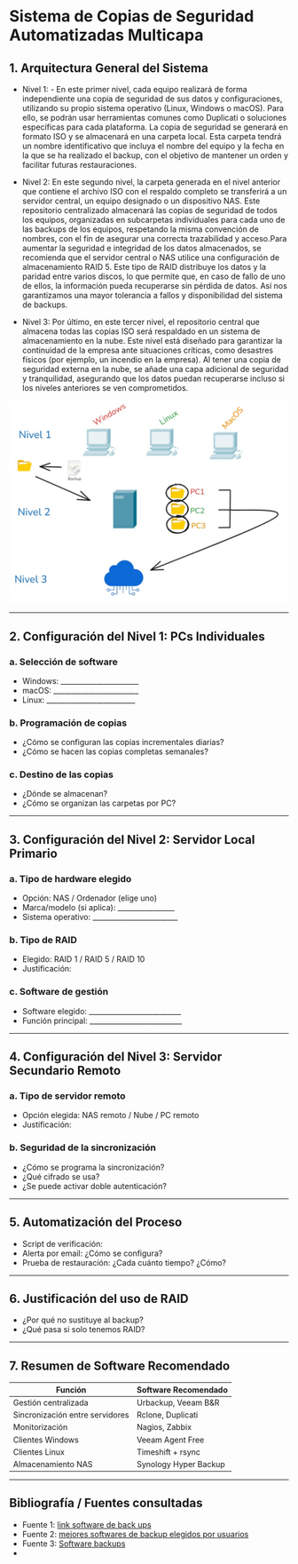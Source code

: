 # Sistema de Copias de Seguridad Automatizadas Multicapa

## 1. Arquitectura General del Sistema

- Nivel 1: - En este primer nivel, cada equipo realizará de forma independiente una copia de seguridad de sus datos y configuraciones, utilizando su propio sistema operativo (Linux, Windows o macOS). Para ello, se podrán usar herramientas comunes como Duplicati o soluciones específicas para cada plataforma.
  La copia de seguridad se generará en formato ISO y se almacenará en una carpeta local. Esta carpeta tendrá un nombre identificativo que incluya el nombre del equipo y la fecha en la que se ha realizado el backup, con el objetivo de mantener un orden y facilitar futuras restauraciones.
  <p><p>
- Nivel 2: En este segundo nivel, la carpeta generada en el nivel anterior que contiene el archivo ISO con el respaldo completo se transferirá a un servidor central, un equipo designado o un dispositivo NAS. Este repositorio centralizado almacenará las copias de seguridad de todos los equipos, organizadas en subcarpetas individuales para cada uno de las backups de los equipos, respetando la misma convención de nombres, con el fin de asegurar una correcta trazabilidad y acceso.Para aumentar la seguridad e integridad de los datos almacenados, se recomienda que el servidor central o NAS utilice una configuración de almacenamiento RAID 5. Este tipo de RAID distribuye los datos y la paridad entre varios discos, lo que permite que, en caso de fallo de uno de ellos, la información pueda recuperarse sin pérdida de datos. Así nos garantizamos una mayor tolerancia a fallos y disponibilidad del sistema de backups.
  <p><p>
- Nivel 3: Por último, en este tercer nivel, el repositorio central que almacena todas las copias ISO será respaldado en un sistema de almacenamiento en la nube. Este nivel está diseñado para garantizar la continuidad de la empresa ante situaciones críticas, como desastres físicos (por ejemplo, un incendio en la empresa). Al tener una copia de seguridad externa en la nube, se añade una capa adicional de seguridad y tranquilidad, asegurando que los datos puedan recuperarse incluso si los niveles anteriores se ven comprometidos.

![esquema](imgs/esquema.jpg)

---

## 2. Configuración del Nivel 1: PCs Individuales

### a. Selección de software

- Windows: ______________________
- macOS: ________________________
- Linux: _________________________

### b. Programación de copias

- ¿Cómo se configuran las copias incrementales diarias?
- ¿Cómo se hacen las copias completas semanales?

### c. Destino de las copias

- ¿Dónde se almacenan?
- ¿Cómo se organizan las carpetas por PC?

---

## 3. Configuración del Nivel 2: Servidor Local Primario

### a. Tipo de hardware elegido

- Opción: NAS / Ordenador (elige uno)
- Marca/modelo (si aplica): ________________
- Sistema operativo: ________________________

### b. Tipo de RAID

- Elegido: RAID 1 / RAID 5 / RAID 10
- Justificación:

### c. Software de gestión

- Software elegido: __________________________
- Función principal: __________________________

---

## 4. Configuración del Nivel 3: Servidor Secundario Remoto

### a. Tipo de servidor remoto

- Opción elegida: NAS remoto / Nube / PC remoto
- Justificación:

### b. Seguridad de la sincronización

- ¿Cómo se programa la sincronización?
- ¿Qué cifrado se usa?
- ¿Se puede activar doble autenticación?

---

## 5. Automatización del Proceso

- Script de verificación:
- Alerta por email: ¿Cómo se configura?
- Prueba de restauración: ¿Cada cuánto tiempo? ¿Cómo?

---

## 6. Justificación del uso de RAID

- ¿Por qué no sustituye al backup?
- ¿Qué pasa si solo tenemos RAID?

---

## 7. Resumen de Software Recomendado

| Función                        | Software Recomendado     |
|-------------------------------|--------------------------|
| Gestión centralizada          | Urbackup, Veeam B&R                         |
| Sincronización entre servidores| Rclone, Duplicati                      |
| Monitorización                | Nagios, Zabbix                       |
| Clientes Windows              | Veeam Agent Free                         |
| Clientes Linux                | Timeshift + rsync                         |
| Almacenamiento NAS            | Synology Hyper Backup                         |

---

## Bibliografía / Fuentes consultadas

- Fuente 1: [link software de back ups](https://www.techradar.com/best/best-backup-software)
- Fuente 2: [mejores softwares de backup elegidos por usuarios](https://www.g2.com/categories/backup)
- Fuente 3: [Software backups](https://en.wikipedia.org/wiki/List_of_backup_software)
- 

